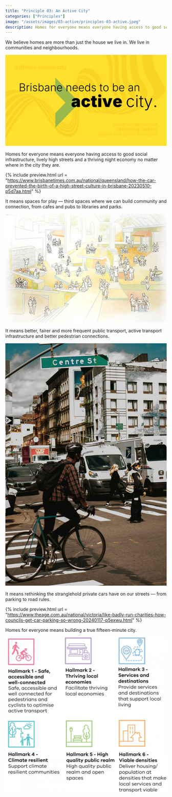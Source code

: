 ```yaml
---
title: "Principle 03: An Active City"
categories: ["Principles"]
image: "/assets/images/03-active/principles-03-active.jpeg"
description: Homes for everyone means everyone having access to good social infrastructure, lively high streets and a thriving night economy no matter where in the city they are.
---
```


We believe homes are more than just the house we live in. We live in communities and neighbourhoods.

![Brisbane needs to be an active city.](/assets/images/03-active/principles-03-active.jpeg)

Homes for everyone means everyone having access to good social infrastructure, lively high streets and a thriving night economy no matter where in the city they are.

{% include preview.html url = "https://www.brisbanetimes.com.au/national/queensland/how-the-car-prevented-the-birth-of-a-high-street-culture-in-brisbane-20230510-p5d7aa.html" %}

It means spaces for play — third spaces where we can build community and connection, from cafes and pubs to libraries and parks.

![A third space.](/assets/images/03-active/3rd-places.jpeg)

It means better, fairer and more frequent public transport, active transport infrastructure and better pedestrian connections.

![A streetscape.](/assets/images/03-active/centre-st.jpeg)

It means rethinking the stranglehold private cars have on our streets — from parking to road rules.

{% include preview.html url = "https://www.theage.com.au/national/victoria/like-badly-run-charities-how-councils-get-car-parking-so-wrong-20240117-p5exwu.html" %}

Homes for everyone means building a true fifteen-minute city.

![Diagram of hallmarks: Safe, accessible and well-connected. Thriving local economies. Services and destinations. Climate resilient. High quality public realm. Viable densities.](/assets/images/03-active/15-min.jpeg)

